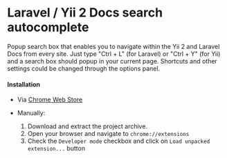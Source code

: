 Laravel / Yii 2 Docs search autocomplete
======================================================================

Popup search box that enables you to navigate within the Yii 2 and Laravel Docs from every site.
Just type "Ctrl + L" (for Laravel) or "Ctrl + Y" (for Yii) and a search box should popup in your current page.
Shortcuts and other settings could be changed through the options panel.

#### Installation

- Via [Chrome Web Store](@todo)

- Manually:
  1. Download and extract the project archive.
  2. Open your browser and navigate to `chrome://extensions`
  3. Check the `Developer mode` checkbox and click on `Load unpacked extension...` button
